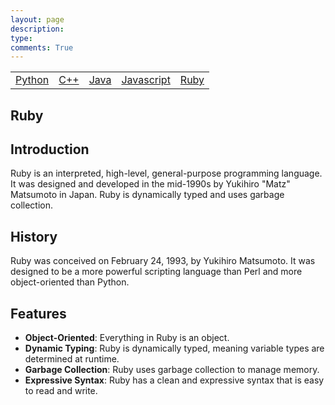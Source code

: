 ```yaml
---
layout: page
description: 
type: 
comments: True
---
```

<table>
<tbody>
    <td> 
    <a href="/grouprepo_2025/navigation/Python">Python</a>
     </td>
     <td> 
    <a href="/grouprepo_2025/navigation/C++">C++</a>
     </td>
     <td> 
    <a href="/grouprepo_2025/navigation/Java">Java</a>
     </td>
     <td> 
    <a href="/grouprepo_2025/navigation/Javascript">Javascript</a>
     </td>
      <td> 
    <a href="/grouprepo_2025/navigation/Ruby">Ruby</a>
     </td>
     </tbody>
</table>

## Ruby

## Introduction
Ruby is an interpreted, high-level, general-purpose programming language. It was designed and developed in the mid-1990s by Yukihiro "Matz" Matsumoto in Japan. Ruby is dynamically typed and uses garbage collection.

## History
Ruby was conceived on February 24, 1993, by Yukihiro Matsumoto. It was designed to be a more powerful scripting language than Perl and more object-oriented than Python.

## Features
- **Object-Oriented**: Everything in Ruby is an object.
- **Dynamic Typing**: Ruby is dynamically typed, meaning variable types are determined at runtime.
- **Garbage Collection**: Ruby uses garbage collection to manage memory.
- **Expressive Syntax**: Ruby has a clean and expressive syntax that is easy to read and write.